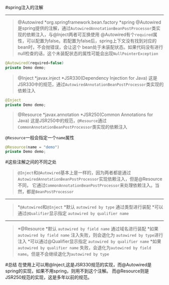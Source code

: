 #spring注入的注解

------
>@Autowired
*org.springframework.bean.factory
*spring
@Autowired是spring提供的注解，通过`AutowiredAnnotationBeanPostProcessor`类实现的依赖注入，与@Inject两者可互换使用
@Autowired有个`required`属性，可以配置为false。若配置为false后，spring上下文没有找到对应的bean时，不会抛错误，会让这个
bean处于未装配状态。如果代码没有进行null检查的话，这个未装配状态的属性可能会出现`NullPointerException`

```java
@Autowired(required=false)
private Demo demo;
```


>@Inject
*javax.inject
*JSR330(Dependency Injection for Java)
这是JSR330中的规范，通过`AutowiredAnnotationBeanPostProcessor`类实现的依赖注入

```java
@Inject
private Demo demo;
```

>@Resource
*javax.annotation
*JSR250(Common Annotations for Java)
这是JSR250中的规范，`@Resource`通过`CommonAnnotationBeanPostProcessor`类实现的依赖注入

`@Resource`一般会指定一个`name`属性
```java
@Resource(name = "demo")
private Demo demo;
```

#这些注解之间的不同之处

>`@Inject`和`@Autowired`基本上是一样的，因为两者都是通过`AutowiredAnnotationBeanPostProcessor`实现依赖注入，但是@Resource不同，
它通过`CommonAnnotationBeanPostProcessor`来处理依赖注入。当然，都是`BeanPostProcessor`

------

>*`@Autowired`和`@Inject`
*默认 `autowired by type` 通过类型进行装配
*可以通过`@Qualifier`显示指定 `autowired by qualifier name`

------

>*@Resource
*默认 `autowired by field name` 通过域名进行装配
*如果 `autowired by field name` 注入失败，则会退化为 `autowired by type`进行注入
*可以通过@Qualifier显示指定 `autowired by qualifier name`
*如果`autowired by qualifier name` 失败，会退化为`autowired by field name`。但是不会继续退化为`autowired by type`


#总结
在使用上可以用@Inject,这是JSR330规范的实现，而@Autowired是spring的实现，如果不用spring，则用不到这个注解。
而@Resource则是JSR250规范的实现，这是多年以前的规范。










